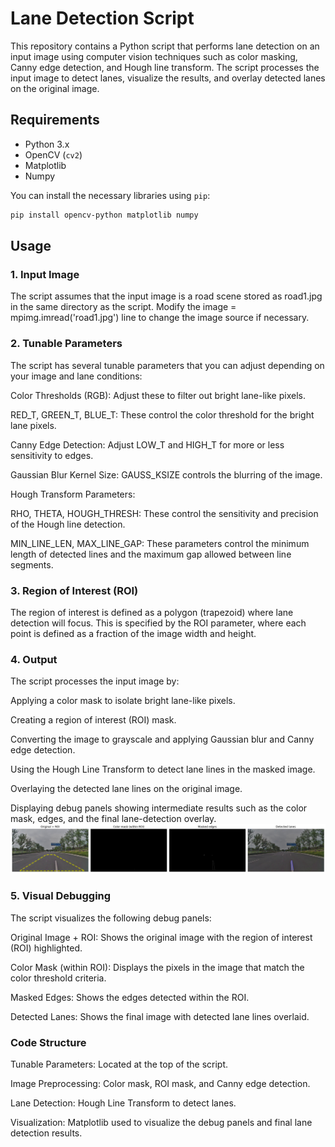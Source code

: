 # Lane Detection Script

This repository contains a Python script that performs lane detection on an input image using computer vision techniques such as color masking, Canny edge detection, and Hough line transform. The script processes the input image to detect lanes, visualize the results, and overlay detected lanes on the original image.

## Requirements

- Python 3.x
- OpenCV (`cv2`)
- Matplotlib
- Numpy

You can install the necessary libraries using `pip`:

```bash
pip install opencv-python matplotlib numpy
```
## Usage
### 1. Input Image
The script assumes that the input image is a road scene stored as road1.jpg in the same directory as the script. Modify the image = mpimg.imread('road1.jpg') line to change the image source if necessary.

### 2. Tunable Parameters
The script has several tunable parameters that you can adjust depending on your image and lane conditions:

Color Thresholds (RGB): Adjust these to filter out bright lane-like pixels.

RED_T, GREEN_T, BLUE_T: These control the color threshold for the bright lane pixels.

Canny Edge Detection: Adjust LOW_T and HIGH_T for more or less sensitivity to edges.

Gaussian Blur Kernel Size: GAUSS_KSIZE controls the blurring of the image.

Hough Transform Parameters:

RHO, THETA, HOUGH_THRESH: These control the sensitivity and precision of the Hough line detection.

MIN_LINE_LEN, MAX_LINE_GAP: These parameters control the minimum length of detected lines and the maximum gap allowed between line segments.

### 3. Region of Interest (ROI)
The region of interest is defined as a polygon (trapezoid) where lane detection will focus. This is specified by the ROI parameter, where each point is defined as a fraction of the image width and height.

### 4. Output
The script processes the input image by:

Applying a color mask to isolate bright lane-like pixels.

Creating a region of interest (ROI) mask.

Converting the image to grayscale and applying Gaussian blur and Canny edge detection.

Using the Hough Line Transform to detect lane lines in the masked image.

Overlaying the detected lane lines on the original image.

Displaying debug panels showing intermediate results such as the color mask, edges, and the final lane-detection overlay.
![Alt text for image](output_image.png)

### 5. Visual Debugging
The script visualizes the following debug panels:

Original Image + ROI: Shows the original image with the region of interest (ROI) highlighted.

Color Mask (within ROI): Displays the pixels in the image that match the color threshold criteria.

Masked Edges: Shows the edges detected within the ROI.

Detected Lanes: Shows the final image with detected lane lines overlaid.

### Code Structure
Tunable Parameters: Located at the top of the script.

Image Preprocessing: Color mask, ROI mask, and Canny edge detection.

Lane Detection: Hough Line Transform to detect lanes.

Visualization: Matplotlib used to visualize the debug panels and final lane detection results.
